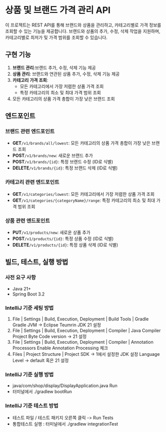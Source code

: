 # 상품 및 브랜드 가격 관리 API

이 프로젝트는 REST API를 통해 브랜드와 상품을 관리하고, 카테고리별로 가격 정보를 조회할 수 있는 기능을 제공합니다. 브랜드와 상품의 추가, 수정, 삭제 작업을 지원하며, 카테고리별로 최저가 및 가격 범위를 조회할 수 있습니다.

## 구현 기능

1. **브랜드 관리**:브랜드 추가, 수정, 삭제 기능 제공
2. **상품 관리**: 브랜드와 연관된 상품 추가, 수정, 삭제 기능 제공
3. **카테고리 가격 조회**:
    * 모든 카테고리에서 가장 저렴한 상품 가격 조회
    * 특정 카테고리의 최소 및 최대 가격 범위 조회
4. 모든 카테고리의 상품 가격 총합이 가장 낮은 브랜드 조회

## 엔드포인트

### 브랜드 관련 엔드포인트

* **GET**`/v1/brands/all/lowest`: 모든 카테고리의 상품 가격 총합이 가장 낮은 브랜드 조회
* **POST**`/v1/brands/new`: 새로운 브랜드 추가
* **POST**`/v1/brands/{id}`: 특정 브랜드 수정 (ID로 식별)
* **DELETE**`/v1/brands/{id}`: 특정 브랜드 삭제 (ID로 식별)

### 카테고리 관련 엔드포인트

* **GET**`/v1/categories/lowest`: 모든 카테고리에서 가장 저렴한 상품 가격 조회
* **GET**`/v1/categories/{categoryName}/range`: 특정 카테고리의 최소 및 최대 가격 범위 조회

### 상품 관련 엔드포인트

* **PUT**`/v1/products/new`: 새로운 상품 추가
* **POST**`/v1/products/{id}`: 특정 상품 수정 (ID로 식별)
* **DELETE**`/v1/products/{id}`: 특정 상품 삭제 (ID로 식별)

## 빌드, 테스트, 실행 방법

### 사전 요구 사항

* Java 21+
* Spring Boot 3.2


### IntelliJ 기준 세팅 방법

1. File | Settings | Build, Execution, Deployment | Build Tools | Gradle
   Gradle JVM -> Eclipse Teumrin JDK 21 설정
2. File | Settings | Build, Execution, Deployment | Compiler | Java Compiler
   Project Byte Code version -> 21 설정
3. File | Settings | Build, Execution, Deployment | Compiler | Annotation Processors
   Enable Annotation Processing 체크
4. Files | Project Structure | Project
   SDK -> 1에서 설정한 JDK 설정
   Language Level -> default 혹은 21 설정

### IntelliJ 기준 실행 방법

- java/com/shop/display/DisplayApplication.java Run
- 터미널에서 ./gradlew bootRun


### IntelliJ 기준 테스트 방법

- 테스트 파일 / 테스트 패키지 오른쪽 클릭 -> Run Tests
  [](https://)
- 통합테스트 실행 : 터미널에서 ./gradlew integrationTest
